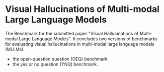 # Visual Hallucinations of Multi-modal Large Language Models
The Benchmark for the submitted paper "Visual Hallucinations of Multi-modal Large Language Models".
It concludes two versions of benchmarks for evaluating visual hallucinations in multi-modal large language models (MLLMs).
- the open-question question (OEQ) benchmark
- the yes or no question (YNQ) benchmark.
